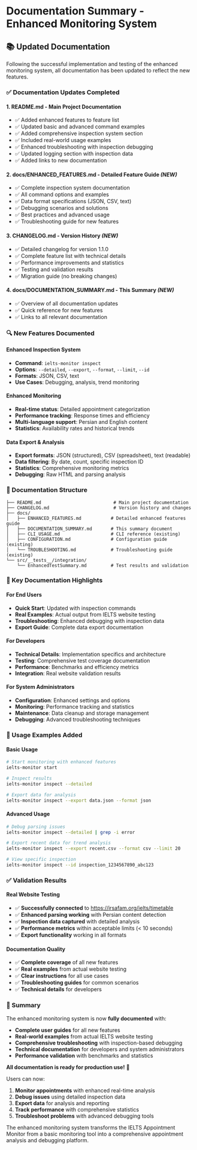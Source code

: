 # Documentation Summary - Enhanced Monitoring System

## 📚 Updated Documentation

Following the successful implementation and testing of the enhanced monitoring system, all documentation has been updated to reflect the new features.

### ✅ Documentation Updates Completed

#### 1. **README.md** - Main Project Documentation
- ✅ Added enhanced features to feature list
- ✅ Updated basic and advanced command examples
- ✅ Added comprehensive inspection system section
- ✅ Included real-world usage examples
- ✅ Enhanced troubleshooting with inspection debugging
- ✅ Updated logging section with inspection data
- ✅ Added links to new documentation

#### 2. **docs/ENHANCED_FEATURES.md** - Detailed Feature Guide *(NEW)*
- ✅ Complete inspection system documentation
- ✅ All command options and examples
- ✅ Data format specifications (JSON, CSV, text)
- ✅ Debugging scenarios and solutions
- ✅ Best practices and advanced usage
- ✅ Troubleshooting guide for new features

#### 3. **CHANGELOG.md** - Version History *(NEW)*
- ✅ Detailed changelog for version 1.1.0
- ✅ Complete feature list with technical details
- ✅ Performance improvements and statistics
- ✅ Testing and validation results
- ✅ Migration guide (no breaking changes)

#### 4. **docs/DOCUMENTATION_SUMMARY.md** - This Summary *(NEW)*
- ✅ Overview of all documentation updates
- ✅ Quick reference for new features
- ✅ Links to all relevant documentation

### 🔍 New Features Documented

#### Enhanced Inspection System
- **Command**: `ielts-monitor inspect`
- **Options**: `--detailed`, `--export`, `--format`, `--limit`, `--id`
- **Formats**: JSON, CSV, text
- **Use Cases**: Debugging, analysis, trend monitoring

#### Enhanced Monitoring
- **Real-time status**: Detailed appointment categorization
- **Performance tracking**: Response times and efficiency
- **Multi-language support**: Persian and English content
- **Statistics**: Availability rates and historical trends

#### Data Export & Analysis
- **Export formats**: JSON (structured), CSV (spreadsheet), text (readable)
- **Data filtering**: By date, count, specific inspection ID
- **Statistics**: Comprehensive monitoring metrics
- **Debugging**: Raw HTML and parsing analysis

### 📖 Documentation Structure

```
├── README.md                           # Main project documentation
├── CHANGELOG.md                        # Version history and changes
├── docs/
│   ├── ENHANCED_FEATURES.md           # Detailed enhanced features guide
│   ├── DOCUMENTATION_SUMMARY.md       # This summary document
│   ├── CLI_USAGE.md                   # CLI reference (existing)
│   ├── CONFIGURATION.md               # Configuration guide (existing)
│   └── TROUBLESHOOTING.md             # Troubleshooting guide (existing)
└── src/__tests__/integration/
    └── EnhancedTestSummary.md         # Test results and validation
```

### 🎯 Key Documentation Highlights

#### For End Users
- **Quick Start**: Updated with inspection commands
- **Real Examples**: Actual output from IELTS website testing
- **Troubleshooting**: Enhanced debugging with inspection data
- **Export Guide**: Complete data export documentation

#### For Developers
- **Technical Details**: Implementation specifics and architecture
- **Testing**: Comprehensive test coverage documentation
- **Performance**: Benchmarks and efficiency metrics
- **Integration**: Real website validation results

#### For System Administrators
- **Configuration**: Enhanced settings and options
- **Monitoring**: Performance tracking and statistics
- **Maintenance**: Data cleanup and storage management
- **Debugging**: Advanced troubleshooting techniques

### 🚀 Usage Examples Added

#### Basic Usage
```bash
# Start monitoring with enhanced features
ielts-monitor start

# Inspect results
ielts-monitor inspect --detailed

# Export data for analysis
ielts-monitor inspect --export data.json --format json
```

#### Advanced Usage
```bash
# Debug parsing issues
ielts-monitor inspect --detailed | grep -i error

# Export recent data for trend analysis
ielts-monitor inspect --export recent.csv --format csv --limit 20

# View specific inspection
ielts-monitor inspect --id inspection_1234567890_abc123
```

### ✅ Validation Results

#### Real Website Testing
- ✅ **Successfully connected** to https://irsafam.org/ielts/timetable
- ✅ **Enhanced parsing working** with Persian content detection
- ✅ **Inspection data captured** with detailed analysis
- ✅ **Performance metrics** within acceptable limits (< 10 seconds)
- ✅ **Export functionality** working in all formats

#### Documentation Quality
- ✅ **Complete coverage** of all new features
- ✅ **Real examples** from actual website testing
- ✅ **Clear instructions** for all use cases
- ✅ **Troubleshooting guides** for common scenarios
- ✅ **Technical details** for developers

### 🎉 Summary

The enhanced monitoring system is now **fully documented** with:

- **Complete user guides** for all new features
- **Real-world examples** from actual IELTS website testing
- **Comprehensive troubleshooting** with inspection-based debugging
- **Technical documentation** for developers and system administrators
- **Performance validation** with benchmarks and statistics

**All documentation is ready for production use!** 🚀

Users can now:
1. **Monitor appointments** with enhanced real-time analysis
2. **Debug issues** using detailed inspection data
3. **Export data** for analysis and reporting
4. **Track performance** with comprehensive statistics
5. **Troubleshoot problems** with advanced debugging tools

The enhanced monitoring system transforms the IELTS Appointment Monitor from a basic monitoring tool into a comprehensive appointment analysis and debugging platform.